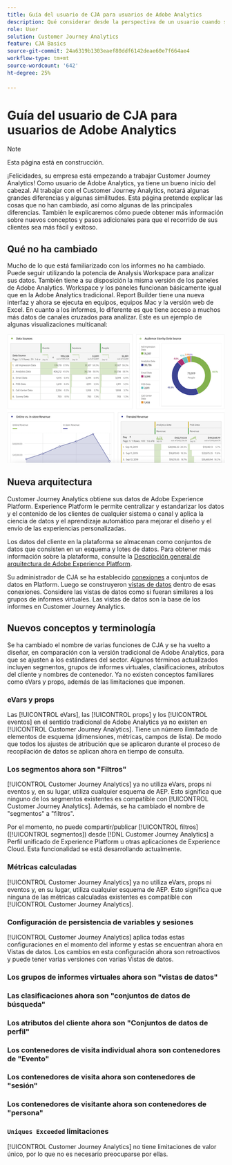 ```yaml
---
title: Guía del usuario de CJA para usuarios de Adobe Analytics
description: Qué considerar desde la perspectiva de un usuario cuando su empresa mueve datos de Adobe Analytics a Customer Journey Analytics
role: User
solution: Customer Journey Analytics
feature: CJA Basics
source-git-commit: 24a6319b1303eaef80ddf6142deae60e7f664ae4
workflow-type: tm+mt
source-wordcount: '642'
ht-degree: 25%

---
```



# Guía del usuario de CJA para usuarios de Adobe Analytics

>[!NOTE]
>
>Esta página está en construcción.

¡Felicidades, su empresa está empezando a trabajar Customer Journey Analytics! Como usuario de Adobe Analytics, ya tiene un bueno inicio del cabezal. Al trabajar con el Customer Journey Analytics, notará algunas grandes diferencias y algunas similitudes. Esta página pretende explicar las cosas que no han cambiado, así como algunas de las principales diferencias. También le explicaremos cómo puede obtener más información sobre nuevos conceptos y pasos adicionales para que el recorrido de sus clientes sea más fácil y exitoso.

## Qué no ha cambiado

Mucho de lo que está familiarizado con los informes no ha cambiado. Puede seguir utilizando la potencia de Analysis Workspace para analizar sus datos. También tiene a su disposición la misma versión de los paneles de Adobe Analytics. Workspace y los paneles funcionan básicamente igual que en la Adobe Analytics tradicional. Report Builder tiene una nueva interfaz y ahora se ejecuta en equipos, equipos Mac y la versión web de Excel. En cuanto a los informes, lo diferente es que tiene acceso a muchos más datos de canales cruzados para analizar. Este es un ejemplo de algunas visualizaciones multicanal:

![multicanal](assets/cross-channel.png)

## Nueva arquitectura

Customer Journey Analytics obtiene sus datos de Adobe Experience Platform. Experience Platform le permite centralizar y estandarizar los datos y el contenido de los clientes de cualquier sistema o canal y aplica la ciencia de datos y el aprendizaje automático para mejorar el diseño y el envío de las experiencias personalizadas.

Los datos del cliente en la plataforma se almacenan como conjuntos de datos que consisten en un esquema y lotes de datos. Para obtener más información sobre la plataforma, consulte la [Descripción general de arquitectura de Adobe Experience Platform](https://experienceleague.adobe.com/docs/platform-learn/tutorials/intro-to-platform/basic-architecture.html?lang=en).

Su administrador de CJA se ha establecido [conexiones](/help/connections/create-connection.md) a conjuntos de datos en Platform. Luego se construyeron [vistas de datos](/help/data-views/data-views.md) dentro de esas conexiones. Considere las vistas de datos como si fueran similares a los grupos de informes virtuales. Las vistas de datos son la base de los informes en Customer Journey Analytics.

## Nuevos conceptos y terminología

Se ha cambiado el nombre de varias funciones de CJA y se ha vuelto a diseñar, en comparación con la versión tradicional de Adobe Analytics, para que se ajusten a los estándares del sector. Algunos términos actualizados incluyen segmentos, grupos de informes virtuales, clasificaciones, atributos del cliente y nombres de contenedor. Ya no existen conceptos familiares como eVars y props, además de las limitaciones que imponen.

### eVars y props

Las [!UICONTROL eVars], las [!UICONTROL props] y los [!UICONTROL eventos] en el sentido tradicional de Adobe Analytics ya no existen en [!UICONTROL Customer Journey Analytics]. Tiene un número ilimitado de elementos de esquema (dimensiones, métricas, campos de lista). De modo que todos los ajustes de atribución que se aplicaron durante el proceso de recopilación de datos se aplican ahora en tiempo de consulta.

### Los segmentos ahora son &quot;Filtros&quot;

[!UICONTROL Customer Journey Analytics] ya no utiliza eVars, props ni eventos y, en su lugar, utiliza cualquier esquema de AEP. Esto significa que ninguno de los segmentos existentes es compatible con [!UICONTROL Customer Journey Analytics]. Además, se ha cambiado el nombre de &quot;segmentos&quot; a &quot;filtros&quot;.

Por el momento, no puede compartir/publicar [!UICONTROL filtros] ([!UICONTROL segmentos]) desde [!DNL Customer Journey Analytics] a Perfil unificado de Experience Platform u otras aplicaciones de Experience Cloud. Esta funcionalidad se está desarrollando actualmente.

### Métricas calculadas

[!UICONTROL Customer Journey Analytics] ya no utiliza eVars, props ni eventos y, en su lugar, utiliza cualquier esquema de AEP. Esto significa que ninguna de las métricas calculadas existentes es compatible con [!UICONTROL Customer Journey Analytics].

### Configuración de persistencia de variables y sesiones

[!UICONTROL Customer Journey Analytics] aplica todas estas configuraciones en el momento del informe y estas se encuentran ahora en Vistas de datos. Los cambios en esta configuración ahora son retroactivos y puede tener varias versiones con varias Vistas de datos.

### Los grupos de informes virtuales ahora son &quot;vistas de datos&quot;



### Las clasificaciones ahora son &quot;conjuntos de datos de búsqueda&quot;

### Los atributos del cliente ahora son &quot;Conjuntos de datos de perfil&quot;


### Los contenedores de visita individual ahora son contenedores de &quot;Evento&quot;

### Los contenedores de visita ahora son contenedores de &quot;sesión&quot;

### Los contenedores de visitante ahora son contenedores de &quot;persona&quot;

### `Uniques Exceeded` limitaciones

[!UICONTROL Customer Journey Analytics] no tiene limitaciones de valor único, por lo que no es necesario preocuparse por ellas.
